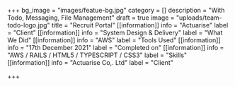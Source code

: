 +++
bg_image = "images/featue-bg.jpg"
category = []
description = "With Todo, Messaging, File Management"
draft = true
image = "uploads/team-todo-logo.jpg"
title = "Recruit Portal"
[[information]]
info = "Actuarise"
label = "Client"
[[information]]
info = "System Design & Delivery"
label = "What We Did"
[[information]]
info = "AWS"
label = "Tools Used"
[[information]]
info = "17th December 2021"
label = "Completed on"
[[information]]
info = "AWS / RAILS / HTML5 / TYPESCRIPT / CSS3"
label = "Skills"
[[information]]
info = "Actuarise Co,. Ltd"
label = "Client"

+++

